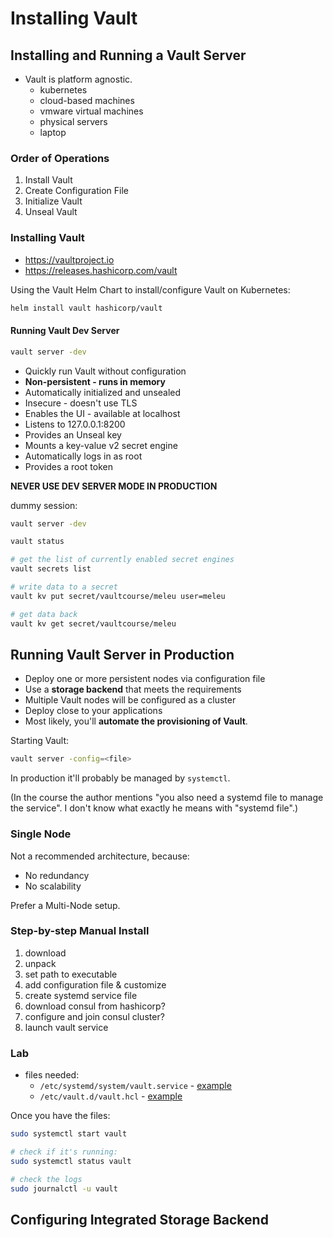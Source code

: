 # Installing Vault

## Installing and Running a Vault Server

- Vault is platform agnostic.
    - kubernetes
    - cloud-based machines
    - vmware virtual machines
    - physical servers
    - laptop

### Order of Operations

1. Install Vault
2. Create Configuration File
3. Initialize Vault
4. Unseal Vault

### Installing Vault

- <https://vaultproject.io>
- <https://releases.hashicorp.com/vault>

Using the Vault Helm Chart to install/configure Vault on Kubernetes:
```bash
helm install vault hashicorp/vault
```

#### Running Vault Dev Server

```bash
vault server -dev
```

- Quickly run Vault without configuration
- **Non-persistent - runs in memory**
- Automatically initialized and unsealed
- Insecure - doesn't use TLS
- Enables the UI - available at localhost
- Listens to 127.0.0.1:8200
- Provides an Unseal key
- Mounts a key-value v2 secret engine
- Automatically logs in as root
- Provides a root token

**NEVER USE DEV SERVER MODE IN PRODUCTION**

dummy session:
```bash
vault server -dev

vault status

# get the list of currently enabled secret engines
vault secrets list

# write data to a secret
vault kv put secret/vaultcourse/meleu user=meleu

# get data back
vault kv get secret/vaultcourse/meleu
```


## Running Vault Server in Production

- Deploy one or more persistent nodes via configuration file
- Use a **storage backend** that meets the requirements
- Multiple Vault nodes will be configured as a cluster
- Deploy close to your applications
- Most likely, you'll **automate the provisioning of Vault**.


Starting Vault:
```bash
vault server -config=<file>
```

In production it'll probably be managed by `systemctl`.

(In the course the author mentions "you also need a systemd file to manage the service". I don't know what exactly he means with "systemd file".)

### Single Node

Not a recommended architecture, because:

- No redundancy
- No scalability

Prefer a Multi-Node setup.


### Step-by-step Manual Install

1. download
2. unpack
3. set path to executable
4. add configuration file & customize
5. create systemd service file
6. download consul from hashicorp?
7. configure and join consul cluster?
8. launch vault service


### Lab

- files needed:
    - `/etc/systemd/system/vault.service` - [example](https://github.com/btkrausen/hashicorp/blob/master/vault/config_files/vault.service)
    - `/etc/vault.d/vault.hcl` - [example](https://github.com/btkrausen/hashicorp/blob/master/vault/config_files/vault.hcl)

Once you have the files:
```bash
sudo systemctl start vault

# check if it's running:
sudo systemctl status vault

# check the logs
sudo journalctl -u vault
```


## Configuring Integrated Storage Backend

